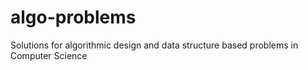 # algo-problems
Solutions for algorithmic design and data structure based problems in Computer Science
